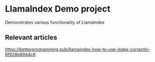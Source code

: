 # LlamaIndex Demo project
Demonstrates various functionality of LlamaIndex

## Relevant articles
https://betterprogramming.pub/llamaindex-how-to-use-index-correctly-6f928b8944c6
